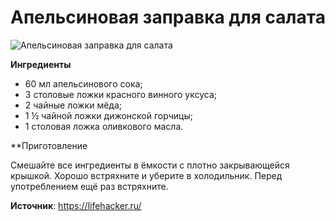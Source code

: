 # Апельсиновая заправка для салата

![Апельсиновая заправка для салата](/images/Kulinar/Sous/zaprav_7.jpg 'Апельсиновая заправка для салата')

**Ингредиенты**

- 60 мл апельсинового сока;
- 3 столовые ложки красного винного уксуса;
- 2 чайные ложки мёда;
- 1 ½ чайной ложки дижонской горчицы;
- 1 столовая ложка оливкового масла.

**Приготовление

Смешайте все ингредиенты в ёмкости с плотно закрывающейся крышкой. Хорошо встряхните и уберите в холодильник. Перед употреблением ещё раз встряхните.

**Источник**: https://lifehacker.ru/


